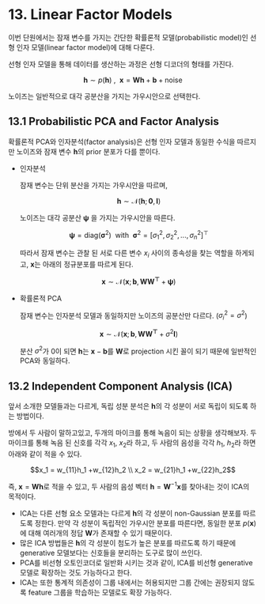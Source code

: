 # 13. Linear Factor Models

이번 단원에서는 잠재 변수를 가지는 간단한 확률론적 모델(probabilistic model)인 선형 인자 모델(linear factor model)에 대해 다룬다. 

선형 인자 모델을 통해 데이터를 생산하는 과정은 선형 디코더의 형태를 가진다.

$$\boldsymbol{\mathbf{h}} \sim p(\boldsymbol h)\ , \ \ \boldsymbol x = \boldsymbol W\boldsymbol h +\boldsymbol b+ \text{noise}  $$

노이즈는 일반적으로 대각 공분산을 가지는 가우시안으로 선택한다.

## 13.1 Probabilistic PCA and Factor Analysis

확률론적 PCA와 인자분석(factor analysis)은 선형 인자 모델과 동일한 수식을 따르지만 노이즈와 잠재 변수 $\boldsymbol h$의 prior 분포가 다를 뿐이다.

- 인자분석

    잠재 변수는 단위 분산을 가지는 가우시안을 따르며, 

    $$\boldsymbol{\mathbf{h}} \sim \mathcal N(\boldsymbol h;\boldsymbol0,\boldsymbol I) $$

    노이즈는 대각 공분산 $\boldsymbol \psi$ 을 가지는 가우시안을 따른다.

    $$\boldsymbol \psi =\text{diag}(\boldsymbol \sigma^2) \ \ \text{with}\ \ \boldsymbol \sigma^2 = [\sigma_1^2,\sigma_2^2,...,\sigma_n^2]^{\top}$$

    따라서 잠재 변수는 관찰 된 서로 다른 변수 $x_i$ 사이의 종속성을 찾는 역할을 하게되고, $\boldsymbol x$는 아래의 정규분포를 따르게 된다.

    $$\boldsymbol{\mathbf x} \sim \mathcal N(\boldsymbol x;\boldsymbol b, \boldsymbol{WW^{\top}}+\boldsymbol \psi )$$

- 확률론적 PCA

    잠재 변수는 인자분석 모델과 동일하지만 노이즈의 공분산만 다르다. ($\sigma_i^2 = \sigma^2$)

    $$\boldsymbol{\mathbf x} \sim \mathcal N(\boldsymbol x;\boldsymbol b, \boldsymbol{WW^{\top}}+\sigma^2\boldsymbol I ) $$

    분산 $\sigma^2$가 0이 되면 $\boldsymbol h$는 $\boldsymbol x - \boldsymbol b$를 $\boldsymbol W$로 projection 시킨 꼴이 되기 때문에 일반적인 PCA와 동일하다. 

## 13.2 Independent Component Analysis (ICA)

앞서 소개한 모델들과는 다르게, 독립 성분 분석은 $\boldsymbol h$의 각 성분이 서로 독립이 되도록 하는 방법이다.

방에서 두 사람이 말하고있고, 두개의 마이크를 통해 녹음이 되는 상황을 생각해보자. 두 마이크를 통해 녹음 된 신호를 각각 $x_1, \ x_2$라 하고, 두 사람의 음성을 각각 $h_1, \ h_2$라 하면 아래와 같이 적을 수 있다.

$$x_1 = w_{11}h_1 +w_{12}h_2 \\ x_2 = w_{21}h_1 +w_{22}h_2$$

즉, $\boldsymbol x = \boldsymbol{Wh}$로 적을 수 있고, 두 사람의 음성 벡터 $\boldsymbol h = \boldsymbol W^{-1}\boldsymbol x$를 찾아내는 것이 ICA의 목적이다.

- ICA는 다른 선형 요소 모델과는 다르게 $\boldsymbol h$의 각 성분이 non-Gaussian 분포를 따르도록 정한다. 만약  각 성분이 독립적인 가우시안 분포를 따른다면, 동일한 분포 $p(\boldsymbol x)$에 대해 여러개의 정답 $\boldsymbol W$가 존재할 수 있기 때문이다.
- 많은 ICA 방법들은 $\boldsymbol h$의 각 성분이 첨도가 높은 분포를 따르도록 하기 때문에 generative 모델보다는 신호들을 분리하는 도구로 많이 쓰인다.
- PCA를 비선형 오토인코더로 일반화 시키는 것과 같이, ICA를 비선형 generative 모델로 확장하는 것도 가능하다고 한다.
- ICA는 또한 통계적 의존성이 그룹 내에서는 허용되지만 그룹 간에는 권장되지 않도록 feature 그룹을 학습하는 모델로도 확장 가능하다.